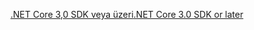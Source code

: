 [<span data-ttu-id="803af-101">.NET Core 3,0 SDK veya üzeri</span><span class="sxs-lookup"><span data-stu-id="803af-101">.NET Core 3.0 SDK or later</span></span>](https://dotnet.microsoft.com/download/dotnet-core/3.0)
